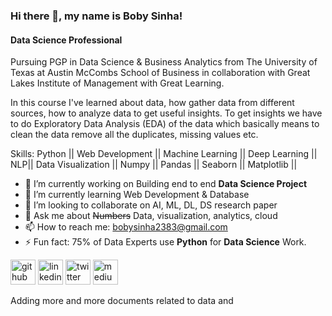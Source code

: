 ### Hi there 👋, my name is **Boby Sinha!**
#### Data Science Professional
Pursuing PGP in Data Science & Business Analytics from The University of Texas at Austin McCombs School of Business in collaboration with Great Lakes Institute of Management with Great Learning.

In this course I've learned about data, how gather data from different sources, how to analyze data to get useful insights. To get insights we have to do Exploratory Data Analysis (EDA) of the data which basically means to clean the data remove all the duplicates, missing values etc.

Skills: Python || Web Development || Machine Learning || Deep Learning || NLP|| Data Visualization || Numpy || Pandas || Seaborn || Matplotlib ||

- 🔭 I’m currently working on Building end to end **Data Science Project** 
- 🌱 I’m currently learning Web Development & Database 
- 👯 I’m looking to collaborate on AI, ML, DL, DS research paper 
- 💬 Ask me about ~~Numbers~~ Data, visualization, analytics, cloud 
- 📫 How to reach me: bobysinha2383@gmail.com 
- ⚡ Fun fact: 75% of Data Experts use **Python** for **Data Science** Work. 


[<img src='https://cdn.jsdelivr.net/npm/simple-icons@3.0.1/icons/github.svg' alt='github' height='40'>](https://github.com/github.com/bobysinha17)  [<img src='https://cdn.jsdelivr.net/npm/simple-icons@3.0.1/icons/linkedin.svg' alt='linkedin' height='40'>](https://www.linkedin.com/in/linkedin.com/in/bobysinha/)  [<img src='https://cdn.jsdelivr.net/npm/simple-icons@3.0.1/icons/twitter.svg' alt='twitter' height='40'>](https://twitter.com/bobysinha2383)  [<img src='https://cdn.jsdelivr.net/npm/simple-icons@3.0.1/icons/medium.svg' alt='medium' height='40'>](@bobysinha2383)  

Adding more and more documents related to data and 
